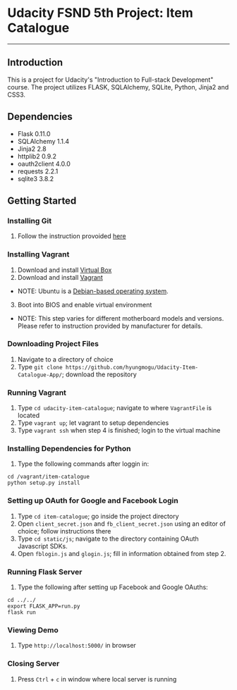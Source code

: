 # Udacity FSND 5th Project: Item Catalogue

---

## Introduction

This is a project for Udacity's "Introduction to Full-stack Development" course. The project utilizes FLASK, SQLAlchemy, SQLite, Python, Jinja2 and CSS3.

## Dependencies
- Flask 0.11.0
- SQLAlchemy 1.1.4
- Jinja2 2.8
- httplib2 0.9.2
- oauth2client 4.0.0
- requests 2.2.1
- sqlite3 3.8.2

## Getting Started

### Installing Git

1. Follow the instruction provoided [here](https://www.atlassian.com/git/tutorials/install-git)

### Installing Vagrant

1. Download and install [Virtual Box](https://www.virtualbox.org/)
2. Download and install [Vagrant](https://www.vagrantup.com/downloads.html)
  - NOTE: Ubuntu is a [Debian-based operating system](https://en.wikipedia.org/wiki/Ubuntu_(operating_system)).
3. Boot into BIOS and enable virtual environment
  - NOTE: This step varies for different motherboard models and versions. Please refer to instruction provided by manufacturer for details.  

### Downloading Project Files

1. Navigate to a directory of choice
2. Type `git clone https://github.com/hyungmogu/Udacity-Item-Catalogue-App/`; download the repository

### Running Vagrant

1. Type `cd udacity-item-catalogue`; navigate to where `VagrantFile` is located
2. Type `vagrant up`; let vagrant to setup dependencies
3. Type `vagrant ssh` when step 4 is finished; login to the virtual machine

### Installing Dependencies for Python

1. Type the following commands after loggin in:
```
cd /vagrant/item-catalogue
python setup.py install
```

### Setting up OAuth for Google and Facebook Login

1. Type `cd item-catalogue`; go inside the project directory
2. Open `client_secret.json` and `fb_client_secret.json` using an editor of choice; follow instructions there
3. Type `cd static/js`; navigate to the directory containing OAuth Javascript SDKs.
4. Open `fblogin.js` and `glogin.js`; fill in information obtained from step 2.


### Running Flask Server

1. Type the following after setting up Facebook and Google OAuths:
```
cd ../../
export FLASK_APP=run.py
flask run
```

### Viewing Demo

1. Type `http://localhost:5000/` in browser

### Closing Server

1. Press `Ctrl` + `c` in window where local server is running
